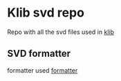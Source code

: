 # Klib svd repo

Repo with all the svd files used in [klib](https://github.com/itzandroidtab/klib)

## SVD formatter
formatter used [formatter](https://codebeautify.org/xmlviewer)